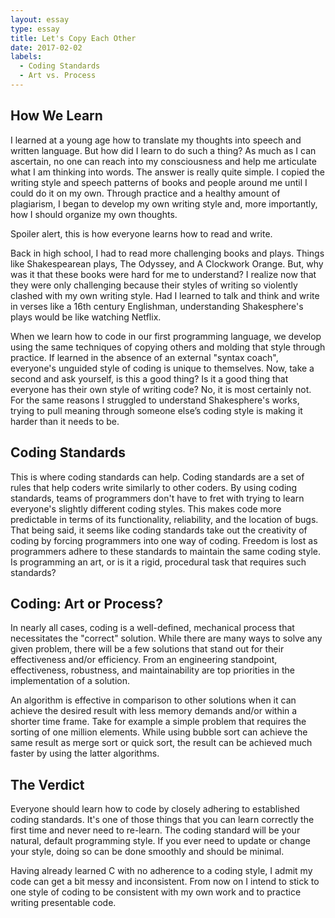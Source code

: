 ```yaml
---
layout: essay
type: essay
title: Let's Copy Each Other
date: 2017-02-02
labels:
  - Coding Standards
  - Art vs. Process
---
```


## How We Learn
I learned at a young age how to translate my thoughts into speech and written language.  But how did I learn to do such a thing?  As much as I can ascertain, no one can reach into my consciousness and help me articulate what I am thinking into words.  The answer is really quite simple.  I copied the writing style and speech patterns of books and people around me until I could do it on my own.  Through practice and a healthy amount of plagiarism, I began to develop my own writing style and, more importantly, how I should organize my own thoughts.

Spoiler alert, this is how everyone learns how to read and write.

Back in high school, I had to read more challenging books and plays.  Things like Shakespearean plays, The Odyssey, and A Clockwork Orange.  But, why was it that these books were hard for me to understand?  I realize now that they were only challenging because their styles of writing so violently clashed with my own writing style.  Had I learned to talk and think and write in verses like a 16th century Englishman, understanding Shakesphere's plays would be like watching Netflix.

When we learn how to code in our first programming language, we develop using the same techniques of copying others and molding that style through practice.  If learned in the absence of an external "syntax coach", everyone's unguided style of coding is unique to themselves.  Now, take a second and ask yourself, is this a good thing?  Is it a good thing that everyone has their own style of writing code?  No, it is most certainly not.  For the same reasons I struggled to understand Shakesphere's works, trying to pull meaning through someone else’s coding style is making it harder than it needs to be.

## Coding Standards
This is where coding standards can help.  Coding standards are a set of rules that help coders write similarly to other coders.  By using coding standards, teams of programmers don't have to fret with trying to learn everyone's slightly different coding styles.  This makes code more predictable in terms of its functionality, reliability, and the location of bugs.  That being said, it seems like coding standards take out the creativity of coding by forcing programmers into one way of coding.  Freedom is lost as programmers adhere to these standards to maintain the same coding style.  Is programming an art, or is it a rigid, procedural task that requires such standards?

## Coding: Art or Process?
In nearly all cases, coding is a well-defined, mechanical process that necessitates the "correct" solution.  While there are many ways to solve any given problem, there will be a few solutions that stand out for their effectiveness and/or efficiency.  From an engineering standpoint, effectiveness, robustness, and maintainability are top priorities in the implementation of a solution.

An algorithm is effective in comparison to other solutions when it can achieve the desired result with less memory demands and/or within a shorter time frame.  Take for example a simple problem that requires the sorting of one million elements.  While using bubble sort can achieve the same result as merge sort or quick sort, the result can be achieved much faster by using the latter algorithms.

## The Verdict
Everyone should learn how to code by closely adhering to established coding standards.  It's one of those things that you can learn correctly the first time and never need to re-learn.  The coding standard will be your natural, default programming style.  If you ever need to update or change your style, doing so can be done smoothly and should be minimal.

Having already learned C with no adherence to a coding style, I admit my code can get a bit messy and inconsistent.  From now on I intend to stick to one style of coding to be consistent with my own work and to practice writing presentable code.



